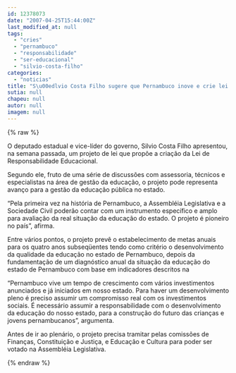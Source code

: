 ```yaml
---
id: 12378073
date: "2007-04-25T15:44:00Z"
last_modified_at: null
tags:
  - "cries"
  - "pernambuco"
  - "responsabilidade"
  - "ser-educacional"
  - "silvio-costa-filho"
categories:
  - "noticias"
title: "S\u00edlvio Costa Filho sugere que Pernambuco inove e crie lei de responsabilidade educacional"
sutia: null
chapeu: null
autor: null
imagem: null
---
```

{% raw %}
<p><P>O deputado estadual e vice-líder do governo, Silvio Costa Filho apresentou, na semana passada, um projeto de lei que propõe a criação da Lei de Responsabilidade Educacional. </P></p>
<p><P>Segundo ele, fruto de uma série de discussões com assessoria, técnicos e especialistas na área de gestão da educação, o projeto pode representa avanço para a gestão da educação pública no estado.</P></p>
<p><P>“Pela primeira vez na história de Pernambuco, a Assembléia Legislativa e a Sociedade Civil poderão contar com um instrumento específico e amplo para avaliação da real situação da educação do estado. O projeto é pioneiro no país”, afirma.</P></p>
<p><P>Entre vários pontos, o projeto prevê o estabelecimento de metas anuais para os quatro anos subseqüentes tendo como critério o desenvolvimento da qualidade da educação no estado de Pernambuco, depois da fundamentação de um diagnóstico anual da situação da educação do estado de Pernambuco com base em indicadores descritos na </P></p>
<p><P>“Pernambuco vive um tempo de crescimento com vários investimentos anunciados e já iniciados em nosso estado. Para haver um desenvolvimento pleno é preciso assumir um compromisso real com os investimentos sociais. É necessário assumir a responsabilidade com o desenvolvimento da educação do nosso estado, para a construção do futuro das crianças e jovens pernambucanos”, argumenta. </P></p>
<p><P>Antes de ir ao plenário, o projeto precisa tramitar pelas comissões de Finanças, Constituição e Justiça, e Educação e Cultura para poder ser votado na Assembléia Legislativa.<BR></P> </p>
{% endraw %}